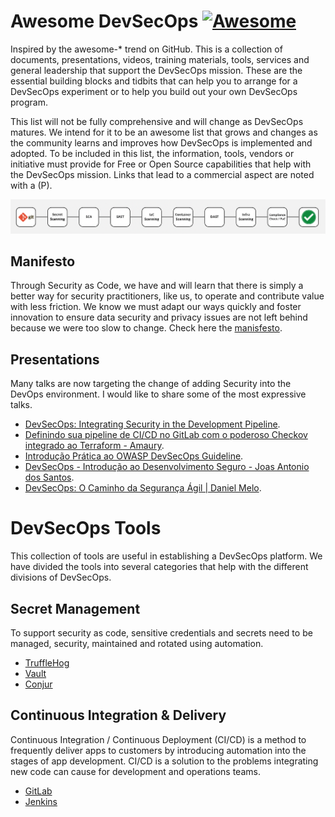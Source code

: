 # Awesome DevSecOps   [![Awesome](https://cdn.rawgit.com/sindresorhus/awesome/d7305f38d29fed78fa85652e3a63e154dd8e8829/media/badge.svg)](https://github.com/sindresorhus/awesome)

Inspired by the awesome-* trend on GitHub. This is a collection of documents, presentations, videos, training materials, tools, services and general leadership that support the DevSecOps mission. These are the essential building blocks and tidbits that can help you to arrange for a DevSecOps experiment or to help you build out your own DevSecOps program.

This list will not be fully comprehensive and will change as DevSecOps matures. We intend for it to be an awesome list that grows and changes as the community learns and improves how DevSecOps is implemented and adopted. To be included in this list, the information, tools, vendors or initiative must provide for Free or Open Source capabilities that help with the DevSecOps mission. Links that lead to a commercial aspect are noted with a (P).

![image.png](https://github.com/amaurybsouza/automate-devsecops/blob/main/images/image.png)

## Manifesto
Through Security as Code, we have and will learn that there is simply a better way for security practitioners, like us, to operate and contribute value with less friction. We know we must adapt our ways quickly and foster innovation to ensure data security and privacy issues are not left behind because we were too slow to change. Check here the [manisfesto](https://www.devsecops.org/).

## Presentations
Many talks are now targeting the change of adding Security into the DevOps environment. I would like to share some of the most expressive talks.

- [DevSecOps: Integrating Security in the Development Pipeline](https://www.youtube.com/watch?v=Rtk5zDiPzpA).
- [Definindo sua pipeline de CI/CD no GitLab com o poderoso Checkov integrado ao Terraform - Amaury](https://www.youtube.com/watch?v=9QVWHMEdR4U&t=14s).
- [Introdução Prática ao OWASP DevSecOps Guideline](https://www.youtube.com/watch?v=fLdNYmI7oAc).
- [DevSecOps - Introdução ao Desenvolvimento Seguro - Joas Antonio dos Santos](https://www.youtube.com/watch?v=GXpDn4AwveM).
- [DevSecOps: O Caminho da Segurança Ágil | Daniel Melo](https://www.youtube.com/watch?v=mod7ip-rkHY).

# DevSecOps Tools
This collection of tools are useful in establishing a DevSecOps platform. We have divided the tools into several categories that help with the different divisions of DevSecOps.

## Secret Management
To support security as code, sensitive credentials and secrets need to be managed, security, maintained and rotated using automation. 
- [TruffleHog](https://github.com/trufflesecurity/trufflehog)
- [Vault](https://www.hashicorp.com/pt/products/vault)
- [Conjur](https://www.conjur.org/use-cases/ci-cd-pipelines/)

## Continuous Integration & Delivery
Continuous Integration / Continuous Deployment (CI/CD) is a method to frequently deliver apps to customers by introducing automation into the stages of app development. CI/CD is a solution to the problems integrating new code can cause for development and operations teams.
- [GitLab](https://about.gitlab.com) 
- [Jenkins](http://jenkins-ci.org/)

